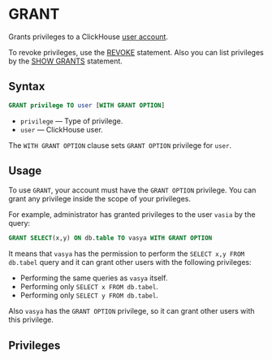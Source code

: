 # GRANT

Grants privileges to a ClickHouse [user account](../operations/settings/settings_profiles.md).

To revoke privileges, use the [REVOKE](revoke.md) statement. Also you can list privileges by the [SHOW GRANTS](show.md#show-grants) statement.

## Syntax

```sql
GRANT privilege TO user [WITH GRANT OPTION]
```

- `privilege` — Type of privilege.
- `user` — ClickHouse user.

The `WITH GRANT OPTION` clause sets `GRANT OPTION` privilege for `user`.


## Usage

To use `GRANT`, your account must have the `GRANT OPTION` privilege. You can grant any privilege inside the scope of your privileges.

For example, administrator has granted privileges to the user `vasia` by the query:

```sql
GRANT SELECT(x,y) ON db.table TO vasya WITH GRANT OPTION
```

It means that `vasya` has the permission to perform the `SELECT x,y FROM db.tabel` query and it can grant other users with the following privileges:
    
- Performing the same queries as `vasya` itself.
- Performing only `SELECT x FROM db.tabel`.
- Performing only `SELECT y FROM db.tabel`.

Also `vasya` has the `GRANT OPTION` privilege, so it can grant other users with this privilege.

## Privileges
